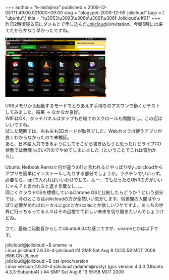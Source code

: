 +++
author = "k-nishijima"
published = 2009-12-05T11:49:00.001000+09:00
slug = "blogspot-2009-12-05-jolicloud"
tags = [ "ubuntu",]
title = "\u3053\u3093\u306b\u3061\u306f Jolicloud\uff01"
+++
昨日2時頃寝る前にダメもとで申し込んだ[Jolicloud](http://www.jolicloud.com/)のinvitation、今朝6時には来てたからかなり早かったですね。  

  

[![](/images/blogspot/thumbnails/blogspot-2009-12-05-jolicloud-Screenshot.png)](/images/blogspot/blogspot-2009-12-05-jolicloud-Screenshot.png)  

  
USBメモリから起動するモードでとりあえず手持ちのアスワンで動くかテストしてみました。結果
-&gt; なかなか良好。  
WIFIはOK、タッチパネルはタップも右端でのスクロールも問題なし。この辺はいいですね。  
試した範囲では、右も左もSDカードが駄目でした。Webカメラは使うアプリが良くわからなかったので未検証。  
あと、日本語入力できるようにしてそこから書き込もうと思ったけどライブCD状態では無理っぽい(?)のでやめてしまいました（ということでこれは雪豹から）。  
  
Ubuntu Netbook Remixと何が違うの!?と言われるとやっぱりMy
Jolicloudからアプリを簡単にインストールしたりする部分でしょうか。ラクチンでいいっす。必要なら、aptで入れればいいわけでして。んー、でもだったらUNRの方がいいじゃん？と言われると返す言葉なし。。。  
同じくクラウドOSを標榜しているChrome
OSと比較したらどうか？という部分では、今のところはJolicloudの方が全然いい気がします。俗世間の人間はやっぱり必要があればローカルにgccとかscalacとか欲しいワケですよ。あっちの世界に行っちゃってる人々はその辺捨てて新しい未来を切り開きたいんでしょうけどね。  
  
さて、最後に起動音からしてUbuntu9.04な感じですが、unameとかは以下です。  
  
jolicloud@jolicloud:~$ uname -a  
Linux jolicloud 2.6.30-4-jolicloud \#4 SMP Sat Aug 8 13:55:58 MDT 2009
i686 GNU/Linux  
jolicloud@jolicloud:~$ cat /proc/version  
Linux version 2.6.30-4-jolicloud (adamm@rusty) (gcc version 4.3.3
(Ubuntu 4.3.3-5ubuntu4) ) \#4 SMP Sat Aug 8 13:55:58 MDT 2009
